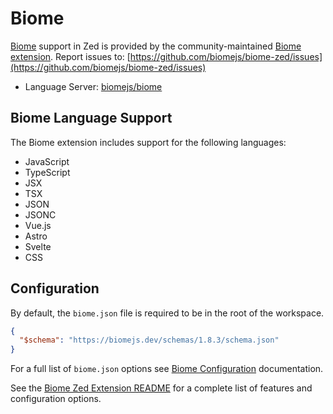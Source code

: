 # Biome

[Biome](https://biomejs.dev/) support in Zed is provided by the community-maintained [Biome extension](https://github.com/biomejs/biome-zed).
Report issues to: [https://github.com/biomejs/biome-zed/issues](https://github.com/biomejs/biome-zed/issues)

- Language Server: [biomejs/biome](https://github.com/biomejs/biome)

## Biome Language Support

The Biome extension includes support for the following languages:

- JavaScript
- TypeScript
- JSX
- TSX
- JSON
- JSONC
- Vue.js
- Astro
- Svelte
- CSS

## Configuration

By default, the `biome.json` file is required to be in the root of the workspace.

```json
{
  "$schema": "https://biomejs.dev/schemas/1.8.3/schema.json"
}
```

For a full list of `biome.json` options see [Biome Configuration](https://biomejs.dev/reference/configuration/) documentation.

See the [Biome Zed Extension README](https://github.com/biomejs/biome-zed) for a complete list of features and configuration options.
